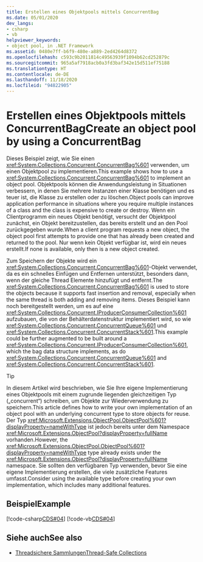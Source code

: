 ```yaml
---
title: Erstellen eines Objektpools mittels ConcurrentBag
ms.date: 05/01/2020
dev_langs:
- csharp
- vb
helpviewer_keywords:
- object pool, in .NET Framework
ms.assetid: 0480e7ff-b6f9-480e-a889-2ed4264d8372
ms.openlocfilehash: c593c9b2011814c49563939f1094b62cd252879c
ms.sourcegitcommit: 965a5af7918acb0a3fd3baf342e15d511ef75188
ms.translationtype: HT
ms.contentlocale: de-DE
ms.lasthandoff: 11/18/2020
ms.locfileid: "94822905"
---
```

# <a name="create-an-object-pool-by-using-a-concurrentbag"></a><span data-ttu-id="d0e7e-102">Erstellen eines Objektpools mittels ConcurrentBag</span><span class="sxs-lookup"><span data-stu-id="d0e7e-102">Create an object pool by using a ConcurrentBag</span></span>

<span data-ttu-id="d0e7e-103">Dieses Beispiel zeigt, wie Sie einen <xref:System.Collections.Concurrent.ConcurrentBag%601> verwenden, um einen Objektpool zu implementieren.</span><span class="sxs-lookup"><span data-stu-id="d0e7e-103">This example shows how to use a <xref:System.Collections.Concurrent.ConcurrentBag%601> to implement an object pool.</span></span> <span data-ttu-id="d0e7e-104">Objektpools können die Anwendungsleistung in Situationen verbessern, in denen Sie mehrere Instanzen einer Klasse benötigen und es teuer ist, die Klasse zu erstellen oder zu löschen.</span><span class="sxs-lookup"><span data-stu-id="d0e7e-104">Object pools can improve application performance in situations where you require multiple instances of a class and the class is expensive to create or destroy.</span></span> <span data-ttu-id="d0e7e-105">Wenn ein Clientprogramm ein neues Objekt benötigt, versucht der Objektpool zunächst, ein Objekt bereitzustellen, das bereits erstellt und an den Pool zurückgegeben wurde.</span><span class="sxs-lookup"><span data-stu-id="d0e7e-105">When a client program requests a new object, the object pool first attempts to provide one that has already been created and returned to the pool.</span></span> <span data-ttu-id="d0e7e-106">Nur wenn kein Objekt verfügbar ist, wird ein neues erstellt.</span><span class="sxs-lookup"><span data-stu-id="d0e7e-106">If none is available, only then is a new object created.</span></span>

<span data-ttu-id="d0e7e-107">Zum Speichern der Objekte wird ein <xref:System.Collections.Concurrent.ConcurrentBag%601>-Objekt verwendet, da es ein schnelles Einfügen und Entfernen unterstützt, besonders dann, wenn der gleiche Thread Elemente hinzufügt und entfernt.</span><span class="sxs-lookup"><span data-stu-id="d0e7e-107">The <xref:System.Collections.Concurrent.ConcurrentBag%601> is used to store the objects because it supports fast insertion and removal, especially when the same thread is both adding and removing items.</span></span> <span data-ttu-id="d0e7e-108">Dieses Beispiel kann noch bereitgestellt werden, um es auf eine <xref:System.Collections.Concurrent.IProducerConsumerCollection%601> aufzubauen, die von der Behälterdatenstruktur implementiert wird, so wie <xref:System.Collections.Concurrent.ConcurrentQueue%601> und <xref:System.Collections.Concurrent.ConcurrentStack%601>.</span><span class="sxs-lookup"><span data-stu-id="d0e7e-108">This example could be further augmented to be built around a <xref:System.Collections.Concurrent.IProducerConsumerCollection%601>, which the bag data structure implements, as do <xref:System.Collections.Concurrent.ConcurrentQueue%601> and <xref:System.Collections.Concurrent.ConcurrentStack%601>.</span></span>

> [!TIP]
> <span data-ttu-id="d0e7e-109">In diesem Artikel wird beschrieben, wie Sie Ihre eigene Implementierung eines Objektpools mit einem zugrunde liegenden gleichzeitigen Typ („concurrent“) schreiben, um Objekte zur Wiederverwendung zu speichern.</span><span class="sxs-lookup"><span data-stu-id="d0e7e-109">This article defines how to write your own implementation of an object pool with an underlying concurrent type to store objects for reuse.</span></span> <span data-ttu-id="d0e7e-110">Der Typ <xref:Microsoft.Extensions.ObjectPool.ObjectPool%601?displayProperty=nameWithType> ist jedoch bereits unter dem Namespace <xref:Microsoft.Extensions.ObjectPool?displayProperty=fullName> vorhanden.</span><span class="sxs-lookup"><span data-stu-id="d0e7e-110">However, the <xref:Microsoft.Extensions.ObjectPool.ObjectPool%601?displayProperty=nameWithType> type already exists under the <xref:Microsoft.Extensions.ObjectPool?displayProperty=fullName> namespace.</span></span> <span data-ttu-id="d0e7e-111">Sie sollten den verfügbaren Typ verwenden, bevor Sie eine eigene Implementierung erstellen, die viele zusätzliche Features umfasst.</span><span class="sxs-lookup"><span data-stu-id="d0e7e-111">Consider using the available type before creating your own implementation, which includes many additional features.</span></span>

## <a name="example"></a><span data-ttu-id="d0e7e-112">Beispiel</span><span class="sxs-lookup"><span data-stu-id="d0e7e-112">Example</span></span>

[!code-csharp[CDS#04](../../../../samples/snippets/csharp/VS_Snippets_Misc/cds/cs/objectpool.cs#04)]
[!code-vb[CDS#04](../../../../samples/snippets/visualbasic/VS_Snippets_Misc/cds/vb/objectpool04.vb#04)]

## <a name="see-also"></a><span data-ttu-id="d0e7e-113">Siehe auch</span><span class="sxs-lookup"><span data-stu-id="d0e7e-113">See also</span></span>

- [<span data-ttu-id="d0e7e-114">Threadsichere Sammlungen</span><span class="sxs-lookup"><span data-stu-id="d0e7e-114">Thread-Safe Collections</span></span>](index.md)
